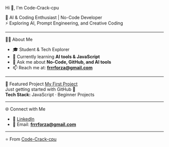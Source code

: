 
 Hi 👋, I'm Code-Crack-cpu  

🚀 AI & Coding Enthusiast | No-Code Developer  
⚡ Exploring AI, Prompt Engineering, and Creative Coding  

---

 🧑‍💻 About Me
- 🎓 Student & Tech Explorer  
- 🌱 Currently learning **AI tools & JavaScript**  
- 💬 Ask me about **No-Code, GitHub, and AI tools**  
- 📫 Reach me at: **frrrforza@gmail.com**  

---

 🚀 Featured Project
 [My First Project](https://github.com/Code-Crack-cpu/s)  
Just getting started with GitHub 🚀  
**Tech Stack:** JavaScript · Beginner Projects  

---

 🌐 Connect with Me
- 💼 [LinkedIn](https://www.linkedin.com/in/your-linkedin)  
- 📧 Email: **frrrforza@gmail.com**  

---

⭐️ From [Code-Crack-cpu](https://github.com/Code-Crack-cpu)